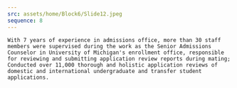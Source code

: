 ```yaml
---
src: assets/home/Block6/Slide12.jpeg
sequence: 8
---
```

 <p class="text-black text-justify">
 	
 	With 7 years of experience in admissions office, more than 30 staff members were supervised during the work as the Senior Admissions Counselor in University of Michigan's enrollment office, responsible for reviewing and submitting application review reports during mating; Conducted over 11,000 thorough and holistic application reviews of domestic and international undergraduate and transfer student applications.

 </p>

